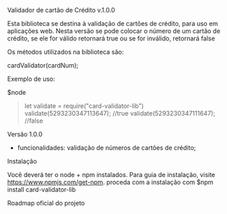 Validador de cartão de Crédito v.1.0.0

Esta biblioteca se destina à validação de cartões de crédito, para uso em aplicações web. Nesta versão se pode colocar o número de um cartão de crédito, se ele for válido retornará true ou se for inválido, retornará false 

Os métodos utilizados na biblioteca são:

cardValidator(cardNum);

Exemplo de uso:

$node
> let validate = require("card-validator-lib")
> validate(5293230347113647); //true
> validate(5293230347111647); //false

Versão 1.0.0
- funcionalidades: validação de números de cartões de crédito;

Instalação

Você deverá ter o node + npm instalados. Para guia de instalação, visite https://www.npmjs.com/get-npm.
proceda com a instalação com $npm install card-validator-lib

Roadmap oficial do projeto
